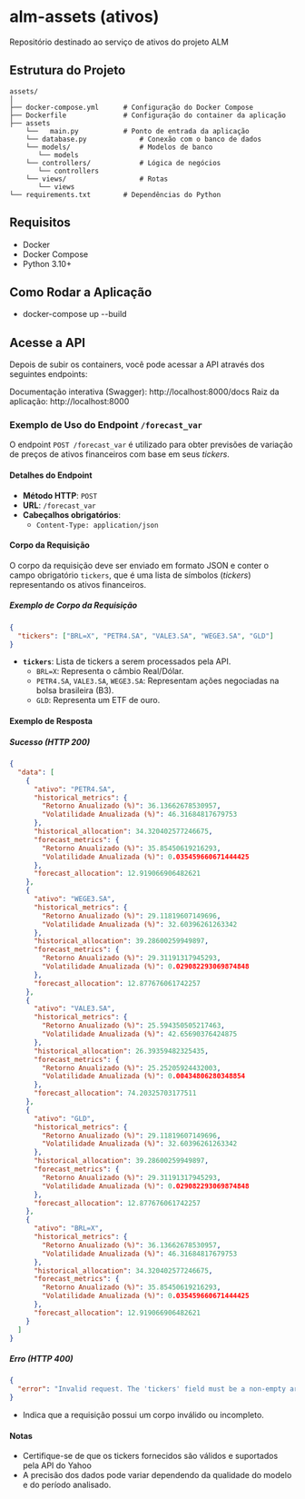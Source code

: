 # alm-assets (ativos)

Repositório destinado ao serviço de ativos do projeto ALM

## Estrutura do Projeto

```plaintext
assets/
│
├── docker-compose.yml      # Configuração do Docker Compose
├── Dockerfile              # Configuração do container da aplicação
├── assets
    └──   main.py           # Ponto de entrada da aplicação
    └── database.py             # Conexão com o banco de dados
    └── models/                 # Modelos de banco
       └── models
    └── controllers/            # Lógica de negócios
       └── controllers
    └── views/                  # Rotas
       └── views
└── requirements.txt        # Dependências do Python
```

## Requisitos

- Docker
- Docker Compose
- Python 3.10+

## Como Rodar a Aplicação

- docker-compose up --build

## Acesse a API

Depois de subir os containers, você pode acessar a API através dos seguintes endpoints:

Documentação interativa (Swagger): http://localhost:8000/docs
Raiz da aplicação: http://localhost:8000

### Exemplo de Uso do Endpoint `/forecast_var`

O endpoint `POST /forecast_var` é utilizado para obter previsões de variação de preços de ativos financeiros com base em seus _tickers_.

#### Detalhes do Endpoint

- **Método HTTP**: `POST`
- **URL**: `/forecast_var`
- **Cabeçalhos obrigatórios**:
  - `Content-Type: application/json`

#### Corpo da Requisição

O corpo da requisição deve ser enviado em formato JSON e conter o campo obrigatório `tickers`, que é uma lista de símbolos (_tickers_) representando os ativos financeiros.

##### Exemplo de Corpo da Requisição

```json
{
  "tickers": ["BRL=X", "PETR4.SA", "VALE3.SA", "WEGE3.SA", "GLD"]
}
```

- **`tickers`**: Lista de tickers a serem processados pela API.
  - `BRL=X`: Representa o câmbio Real/Dólar.
  - `PETR4.SA`, `VALE3.SA`, `WEGE3.SA`: Representam ações negociadas na bolsa brasileira (B3).
  - `GLD`: Representa um ETF de ouro.

#### Exemplo de Resposta

##### Sucesso (HTTP 200)

```json
{
  "data": [
    {
      "ativo": "PETR4.SA",
      "historical_metrics": {
        "Retorno Anualizado (%)": 36.13662678530957,
        "Volatilidade Anualizada (%)": 46.31684817679753
      },
      "historical_allocation": 34.320402577246675,
      "forecast_metrics": {
        "Retorno Anualizado (%)": 35.85450619216293,
        "Volatilidade Anualizada (%)": 0.035459660671444425
      },
      "forecast_allocation": 12.919066906482621
    },
    {
      "ativo": "WEGE3.SA",
      "historical_metrics": {
        "Retorno Anualizado (%)": 29.11819607149696,
        "Volatilidade Anualizada (%)": 32.60396261263342
      },
      "historical_allocation": 39.28600259949897,
      "forecast_metrics": {
        "Retorno Anualizado (%)": 29.31191317945293,
        "Volatilidade Anualizada (%)": 0.029082293069874848
      },
      "forecast_allocation": 12.877676061742257
    },
    {
      "ativo": "VALE3.SA",
      "historical_metrics": {
        "Retorno Anualizado (%)": 25.594350505217463,
        "Volatilidade Anualizada (%)": 42.65690376424875
      },
      "historical_allocation": 26.39359482325435,
      "forecast_metrics": {
        "Retorno Anualizado (%)": 25.25205924432003,
        "Volatilidade Anualizada (%)": 0.00434806280348854
      },
      "forecast_allocation": 74.20325703177511
    },
    {
      "ativo": "GLD",
      "historical_metrics": {
        "Retorno Anualizado (%)": 29.11819607149696,
        "Volatilidade Anualizada (%)": 32.60396261263342
      },
      "historical_allocation": 39.28600259949897,
      "forecast_metrics": {
        "Retorno Anualizado (%)": 29.31191317945293,
        "Volatilidade Anualizada (%)": 0.029082293069874848
      },
      "forecast_allocation": 12.877676061742257
    },
    {
      "ativo": "BRL=X",
      "historical_metrics": {
        "Retorno Anualizado (%)": 36.13662678530957,
        "Volatilidade Anualizada (%)": 46.31684817679753
      },
      "historical_allocation": 34.320402577246675,
      "forecast_metrics": {
        "Retorno Anualizado (%)": 35.85450619216293,
        "Volatilidade Anualizada (%)": 0.035459660671444425
      },
      "forecast_allocation": 12.919066906482621
    }
  ]
}
```

##### Erro (HTTP 400)

```json
{
  "error": "Invalid request. The 'tickers' field must be a non-empty array."
}
```

- Indica que a requisição possui um corpo inválido ou incompleto.

#### Notas

- Certifique-se de que os tickers fornecidos são válidos e suportados pela API do Yahoo
- A precisão dos dados pode variar dependendo da qualidade do modelo e do período analisado.
